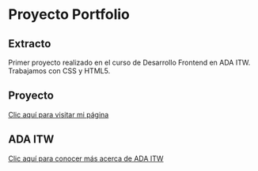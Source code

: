 # Proyecto Portfolio
## Extracto
Primer proyecto realizado en el curso de Desarrollo Frontend en ADA ITW. Trabajamos con CSS y HTML5.
## Proyecto
[Clic aquí para visitar mi página](https://lidiabejarano.github.io/primer-proyecto/)
## ADA ITW
[Clic aquí para conocer más acerca de ADA ITW](https://adaitw.org/)
